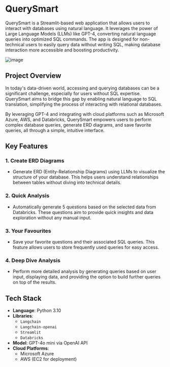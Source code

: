 # QuerySmart

QuerySmart is a Streamlit-based web application that allows users to interact with databases using natural language. It leverages the power of Large Language Models (LLMs) like GPT-4, converting natural language queries into optimized SQL commands. The app is designed for non-technical users to easily query data without writing SQL, making database interaction more accessible and boosting productivity.


![image](https://github.com/user-attachments/assets/82f4dbf6-2653-4e71-9760-d63432186847)


## Project Overview

In today's data-driven world, accessing and querying databases can be a significant challenge, especially for users without SQL expertise. QuerySmart aims to bridge this gap by enabling natural language to SQL translation, simplifying the process of interacting with relational databases.

By leveraging GPT-4 and integrating with cloud platforms such as Microsoft Azure, AWS, and Databricks, QuerySmart empowers users to perform complex database queries, generate ERD diagrams, and save favorite queries, all through a simple, intuitive interface.

## Key Features

### 1. **Create ERD Diagrams**
   - Generate ERD (Entity-Relationship Diagrams) using LLMs to visualize the structure of your database. This helps users understand relationships between tables without diving into technical details.

### 2. **Quick Analysis**
   - Automatically generate 5 questions based on the selected data from Databricks. These questions aim to provide quick insights and data exploration without any manual input.

### 3. **Your Favourites**
   - Save your favorite questions and their associated SQL queries. This feature allows users to store frequently used queries for easy access.

### 4. **Deep Dive Analysis**
   - Perform more detailed analysis by generating queries based on user input, displaying data, and providing the option to build further queries on top of the results.

## Tech Stack

- **Language**: Python 3.10
- **Libraries**: 
  - `Langchain` 
  - `Langchain-openai`
  - `Streamlit`
  - `Databricks`
- **Model**: GPT-4o mini via OpenAI API
- **Cloud Platforms**: 
  - Microsoft Azure
  - AWS (EC2 for deployment)

